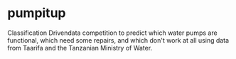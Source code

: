 # pumpitup
Classification Drivendata competition to predict which water pumps are functional, which need some repairs, and which don't work at all using data from Taarifa and the Tanzanian Ministry of Water.
